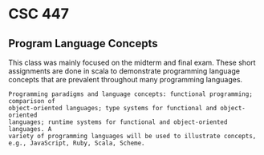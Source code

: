 CSC 447
=======

Program Language Concepts
-------------------------
This class was mainly focused on the midterm and final exam.  These short assignments are done in scala to demonstrate programming language concepts that are prevalent throughout many programming languages.


	Programming paradigms and language concepts: functional programming; comparison of
	object-oriented languages; type systems for functional and object-oriented 
	languages; runtime systems for functional and object-oriented languages. A 
	variety of programming languages will be used to illustrate concepts, 
	e.g., JavaScript, Ruby, Scala, Scheme. 